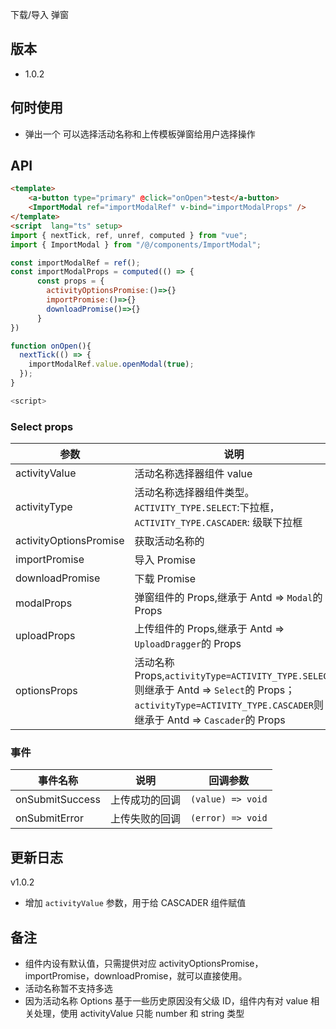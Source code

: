 下载/导入 弹窗

## 版本

- 1.0.2

## 何时使用

- 弹出一个 可以选择活动名称和上传模板弹窗给用户选择操作

## API

```html
<template>
    <a-button type="primary" @click="onOpen">test</a-button>
    <ImportModal ref="importModalRef" v-bind="importModalProps" />
</template>
<script  lang="ts" setup>
import { nextTick, ref, unref, computed } from "vue";
import { ImportModal } from "/@/components/ImportModal";

const importModalRef = ref();
const importModalProps = computed(() => {
      const props = {
        activityOptionsPromise:()=>{}
        importPromise:()=>{}
        downloadPromise()=>{}
      }
})

function onOpen(){
  nextTick(() => {
    importModalRef.value.openModal(true);
  });
}

<script>
```

### Select props

| 参数                   | 说明                                                                                                                                                          | 类型    | 默认值                   |
| ---------------------- | ------------------------------------------------------------------------------------------------------------------------------------------------------------- | ------- | ------------------------ |
| activityValue          | 活动名称选择器组件 value                                                                                                                                      | string  | number                   |
| activityType           | 活动名称选择器组件类型。`ACTIVITY_TYPE.SELECT`:下拉框，`ACTIVITY_TYPE.CASCADER`: 级联下拉框                                                                   | enum    | `ACTIVITY_TYPE.CASCADER` |
| activityOptionsPromise | 获取活动名称的                                                                                                                                                | Promise | Promise                  |
| importPromise          | 导入 Promise                                                                                                                                                  | Promise | -                        |
| downloadPromise        | 下载 Promise                                                                                                                                                  | Promise | -                        |
| modalProps             | 弹窗组件的 Props,继承于 Antd => `Modal`的 Props                                                                                                               | -       | -                        |
| uploadProps            | 上传组件的 Props,继承于 Antd => `UploadDragger`的 Props                                                                                                       | -       | -                        |
| optionsProps           | 活动名称 Props,`activityType=ACTIVITY_TYPE.SELECT`则继承于 Antd => `Select`的 Props；`activityType=ACTIVITY_TYPE.CASCADER`则继承于 Antd => `Cascader`的 Props | -       | -                        |

### 事件

| 事件名称        | 说明           | 回调参数          |
| --------------- | -------------- | ----------------- |
| onSubmitSuccess | 上传成功的回调 | `(value) => void` |
| onSubmitError   | 上传失败的回调 | `(error) => void` |

## 更新日志

v1.0.2

- 增加 `activityValue` 参数，用于给 CASCADER 组件赋值

## 备注

- 组件内设有默认值，只需提供对应 activityOptionsPromise，importPromise，downloadPromise，就可以直接使用。
- 活动名称暂不支持多选
- 因为活动名称 Options 基于一些历史原因没有父级 ID，组件内有对 value 相关处理，使用 activityValue 只能 number 和 string 类型
